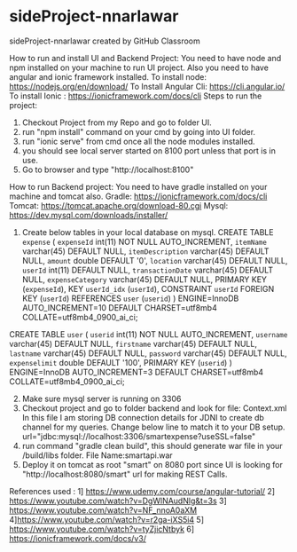 # sideProject-nnarlawar
sideProject-nnarlawar created by GitHub Classroom

How to run and install UI and Backend Project:
You need to have node and npm installed on your machine to run UI project. Also you need to have angular and ionic framework installed.
To install node: https://nodejs.org/en/download/
To Install Angular Cli: https://cli.angular.io/
To install Ionic : https://ionicframework.com/docs/cli
Steps to run the project:
1. Checkout Project from my Repo and go to folder UI.
2. run "npm install" command on your cmd by going into UI folder.
3. run "ionic serve" from cmd once all the node modules installed.
4. you should see local server started on 8100 port unless that port is in use.
5. Go to browser and type "http://localhost:8100"

How to run Backend project:
You need to have gradle installed on your machine and tomcat also.
Gradle: https://ionicframework.com/docs/cli
Tomcat: https://tomcat.apache.org/download-80.cgi
Mysql: https://dev.mysql.com/downloads/installer/

1. Create below tables in your local database on mysql. 
CREATE TABLE `expense` (
  `expenseId` int(11) NOT NULL AUTO_INCREMENT,
  `itemName` varchar(45) DEFAULT NULL,
  `itemDescription` varchar(45) DEFAULT NULL,
  `amount` double DEFAULT '0',
  `location` varchar(45) DEFAULT NULL,
  `userId` int(11) DEFAULT NULL,
  `transactionDate` varchar(45) DEFAULT NULL,
  `expenseCategory` varchar(45) DEFAULT NULL,
  PRIMARY KEY (`expenseId`),
  KEY `userId_idx` (`userId`),
  CONSTRAINT `userId` FOREIGN KEY (`userId`) REFERENCES `user` (`userid`)
) ENGINE=InnoDB AUTO_INCREMENT=10 DEFAULT CHARSET=utf8mb4 COLLATE=utf8mb4_0900_ai_ci;

CREATE TABLE `user` (
  `userid` int(11) NOT NULL AUTO_INCREMENT,
  `username` varchar(45) DEFAULT NULL,
  `firstname` varchar(45) DEFAULT NULL,
  `lastname` varchar(45) DEFAULT NULL,
  `password` varchar(45) DEFAULT NULL,
  `expenselimit` double DEFAULT '100',
  PRIMARY KEY (`userid`)
) ENGINE=InnoDB AUTO_INCREMENT=3 DEFAULT CHARSET=utf8mb4 COLLATE=utf8mb4_0900_ai_ci;

2. Make sure mysql server is running on 3306
3. Checkout project and go to folder backend and look for file: Context.xml
In this file I am storing DB connection details for JDNI to create db channel for my queries. Change below line to match it to your DB setup.
 url="jdbc:mysql://localhost:3306/smartexpense?useSSL=false"
 4. run command "gradle clean build", this should generate war file in your /build/libs folder. File Name:smartapi.war
 5. Deploy it on tomcat as root "smart" on 8080 port since UI is looking for "http://localhost:8080/smart" url for making REST Calls.
 
 
 References used
 : 
 1] https://www.udemy.com/course/angular-tutorial/
 2] https://www.youtube.com/watch?v=DgWlNAudNlg&t=3s
 3] https://www.youtube.com/watch?v=NF_nnoA0aXM
 4]https://www.youtube.com/watch?v=r2ga-iXS5i4
 5] https://www.youtube.com/watch?v=tyZjicNtbyk
 6] https://ionicframework.com/docs/v3/



 


